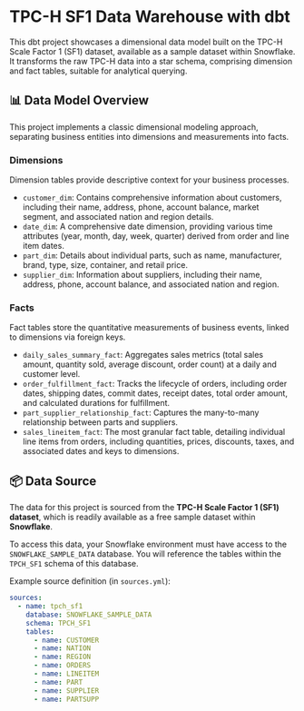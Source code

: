 # TPC-H SF1 Data Warehouse with dbt

This dbt project showcases a dimensional data model built on the TPC-H Scale Factor 1 (SF1) dataset, available as a sample dataset within Snowflake. It transforms the raw TPC-H data into a star schema, comprising dimension and fact tables, suitable for analytical querying.

## 📊 Data Model Overview

This project implements a classic dimensional modeling approach, separating business entities into dimensions and measurements into facts.

### Dimensions

Dimension tables provide descriptive context for your business processes.

* `customer_dim`: Contains comprehensive information about customers, including their name, address, phone, account balance, market segment, and associated nation and region details.
* `date_dim`: A comprehensive date dimension, providing various time attributes (year, month, day, week, quarter) derived from order and line item dates.
* `part_dim`: Details about individual parts, such as name, manufacturer, brand, type, size, container, and retail price.
* `supplier_dim`: Information about suppliers, including their name, address, phone, account balance, and associated nation and region.

### Facts

Fact tables store the quantitative measurements of business events, linked to dimensions via foreign keys.

* `daily_sales_summary_fact`: Aggregates sales metrics (total sales amount, quantity sold, average discount, order count) at a daily and customer level.
* `order_fulfillment_fact`: Tracks the lifecycle of orders, including order dates, shipping dates, commit dates, receipt dates, total order amount, and calculated durations for fulfillment.
* `part_supplier_relationship_fact`: Captures the many-to-many relationship between parts and suppliers.
* `sales_lineitem_fact`: The most granular fact table, detailing individual line items from orders, including quantities, prices, discounts, taxes, and associated dates and keys to dimensions.

## 📦 Data Source

The data for this project is sourced from the **TPC-H Scale Factor 1 (SF1) dataset**, which is readily available as a free sample dataset within **Snowflake**.

To access this data, your Snowflake environment must have access to the `SNOWFLAKE_SAMPLE_DATA` database. You will reference the tables within the `TPCH_SF1` schema of this database.

Example source definition (in `sources.yml`):

```yaml
sources:
  - name: tpch_sf1
    database: SNOWFLAKE_SAMPLE_DATA
    schema: TPCH_SF1
    tables:
      - name: CUSTOMER
      - name: NATION
      - name: REGION
      - name: ORDERS
      - name: LINEITEM
      - name: PART
      - name: SUPPLIER
      - name: PARTSUPP